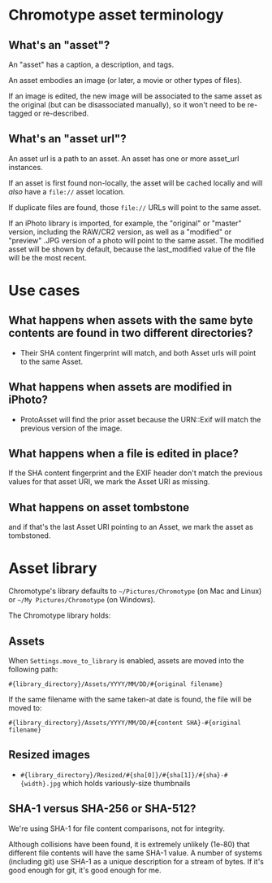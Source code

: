 # Chromotype asset terminology

## What's an "asset"?

An "asset" has a caption, a description, and tags.

An asset embodies an image (or later, a movie or other types of files).

If an image is edited, the new image will be associated to the same asset as the
original (but can be disassociated manually), so it won't need to be re-tagged or re-described.

## What's an "asset url"?

An asset url is a path to an asset. An asset has one or more asset_url instances.

If an asset is first found non-locally, the asset will be cached
locally and will _also_ have a `file://` asset location.

If duplicate files are found, those `file://` URLs will point to the same asset.

If an iPhoto library is imported, for example, the "original" or "master" version,
including the RAW/CR2 version, as well as a "modified" or "preview" .JPG version
of a photo will point to the same asset. The modified asset will be shown by default,
because the last_modified value of the file will be the most recent.

# Use cases

## What happens when assets with the same byte contents are found in two different directories?

* Their SHA content fingerprint will match, and both Asset urls will point to the same Asset.

## What happens when assets are modified in iPhoto?

* ProtoAsset will find the prior asset because the URN::Exif will match the previous version of the image.

## What happens when a file is edited in place?

If the SHA content fingerprint and the EXIF header don't match the previous values for that asset
URI, we mark the Asset URI as missing.

## What happens on asset tombstone
and if that's the last Asset URI pointing to an Asset, we mark the asset as tombstoned.

# Asset library

Chromotype's library defaults to `~/Pictures/Chromotype` (on Mac and Linux)
or `~/My Pictures/Chromotype` (on Windows).

The Chromotype library holds:

## Assets

When `Settings.move_to_library` is enabled, assets are moved into the following path:

`#{library_directory}/Assets/YYYY/MM/DD/#{original filename}`

If the same filename with the same taken-at date is found, the file will be moved to:

`#{library_directory}/Assets/YYYY/MM/DD/#{content SHA}-#{original filename}`

## Resized images

* `#{library_directory}/Resized/#{sha[0]}/#{sha[1]}/#{sha}-#{width}.jpg` which holds variously-size thumbnails

## SHA-1 versus SHA-256 or SHA-512?

We're using SHA-1 for file content comparisons, not for integrity.

Although collisions have been found, it is extremely unlikely (1e-80) that different file contents
will have the same SHA-1 value. A number of systems (including git) use SHA-1 as a unique description
for a stream of bytes. If it's good enough for git, it's good enough for me.
